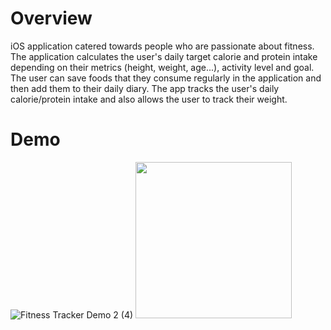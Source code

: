 # Overview
iOS application catered towards people who are passionate about fitness. The application calculates the user's daily target calorie and protein intake depending on their metrics (height, weight, age...), activity level and goal. The user can save foods that they consume regularly in the application and then add them to their daily diary. The app tracks the user's daily calorie/protein intake and also allows the user to track their weight. 

# Demo
![Fitness Tracker Demo 2 (4)](https://user-images.githubusercontent.com/90746623/181309022-33b6cdc0-93cd-4495-a64a-068fe80a988d.gif)
<img src="[/images/output/video1.gif](https://user-images.githubusercontent.com/90746623/181309022-33b6cdc0-93cd-4495-a64a-068fe80a988d.gif)" width="250" height="250"/>
